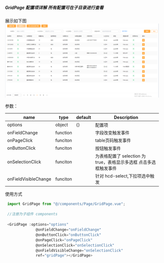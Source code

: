 ##### GridPage 配置项详解 所有配置可在子目录进行查看

展示如下图
![gridPage](../image/gridPageImage.png)

参数：

| name                 | type     | default | Description                                                       |
| -------------------- | -------- | ------- | ----------------------------------------------------------------- |
| options          | object   | {}      | 配置项                                                            |
| onFieldChange        | function |         | 字段改变触发事件                                                  |
| onPageClick          | funciton |         | table页码触发事件                                              |
| onButtonClick        | funciton |         | 按钮触发事件                                                      |
| onSelectionClick     | funciton |         | 为表格配置了 selection 为 true，表格显示多选框 点击多选框触发事件 |
| onFieldVisibleChange | funciton |         | 针对 hcd-select,下拉项选中触发                                    |

使用方式

```javascript
 import GridPage from "@/components/Page/GridPage.vue";

 //注册为子组件 components

 <GridPage :options="options"
              @onFieldChange="onFieldChange"
              @onButtonClick="onButtonClick"
              @onPageClick="onPageClick"
              @onSelectionClick="onSelectionClick"
              @onFieldVisibleChange="onSelectionClick"
              ref="gridPage"></GridPage>
```
